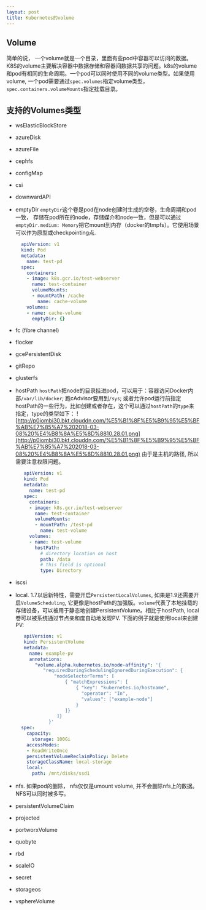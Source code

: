 ```yaml
---
layout: post
title: Kubernetes的volume
---
```


## Volume
简单的说， 一个volume就是一个目录，里面有些pod中容器可以访问的数据。K8S的volume主要解决容器中数据存储和容器间数据共享的问题。k8s的volume和pod有相同的生命周期。一个pod可以同时使用不同的volume类型。如果使用volume, 一个pod需要通过`spec.volumes`指定volume类型，`spec.containers.volumeMounts`指定挂载目录。


## 支持的Volumes类型
- wsElasticBlockStore
- azureDisk
- azureFile
- cephfs
- configMap
- csi
- downwardAPI
- emptyDir
  `emptyDir`这个卷是pod在node创建时生成的空卷，生命周期和pod一致， 存储在pod所在的node，存储媒介和node一致，但是可以通过`emptyDir.medium: Memory`把它mount到内存（docker的tmpfs）。它使用场景可以作为原型或checkpointing点.
  ```yaml
    apiVersion: v1
    kind: Pod
    metadata:
      name: test-pd
    spec:
      containers:
      - image: k8s.gcr.io/test-webserver
        name: test-container
        volumeMounts:
        - mountPath: /cache
          name: cache-volume
      volumes:
      - name: cache-volume
        emptyDir: {}
  ```
- fc (fibre channel)
- flocker
- gcePersistentDisk
- gitRepo
- glusterfs
- hostPath
  `hostPath`把node的目录挂进pod，可以用于：容器访问Docker内部`/var/lib/docker`; 跑cAdvisor要用到`/sys`; 或者允许pod运行前指定hostPath的一些行为，比如创建或者存在，这个可以通过`hostPath`的`type`来指定，type的类型如下：
  ![http://p0iombi30.bkt.clouddn.com/%E5%B1%8F%E5%B9%95%E5%BF%AB%E7%85%A7%202018-03-08%20%E4%B8%8A%E5%8D%8810.28.01.png](http://p0iombi30.bkt.clouddn.com/%E5%B1%8F%E5%B9%95%E5%BF%AB%E7%85%A7%202018-03-08%20%E4%B8%8A%E5%8D%8810.28.01.png)
  由于是主机的路径, 所以需要注意权限问题。
  ```yaml
     apiVersion: v1
     kind: Pod
     metadata:
       name: test-pd
     spec:
       containers:
       - image: k8s.gcr.io/test-webserver
         name: test-container
         volumeMounts:
         - mountPath: /test-pd
           name: test-volume
       volumes:
       - name: test-volume
         hostPath:
           # directory location on host
           path: /data
           # this field is optional
           type: Directory
  ```
- iscsi
- local. 1.7以后新特性，需要开启`PersistentLocalVolumes`, 如果是1.9还需要开启`VolumeScheduling`, 它更像是hostPath的加强版。`volume`代表了本地挂载的存储设备，可以被用于静态地创建PersistentVolume。相比于hostPath, local卷可以被系统通过节点亲和度自动地发现PV. 下面的例子就是使用local来创建PV:
  ```yaml
     apiVersion: v1
     kind: PersistentVolume
     metadata:
       name: example-pv
       annotations:
         "volume.alpha.kubernetes.io/node-affinity": '{
            "requiredDuringSchedulingIgnoredDuringExecution": {
                "nodeSelectorTerms": [
                    { "matchExpressions": [
                        { "key": "kubernetes.io/hostname",
                          "operator": "In",
                          "values": ["example-node"]
                        }
                    ]}
                 ]}
              }'
    spec:
      capacity:
        storage: 100Gi
      accessModes:
      - ReadWriteOnce
      persistentVolumeReclaimPolicy: Delete
      storageClassName: local-storage
      local:
        path: /mnt/disks/ssd1
  ```
- nfs. 如果pod的删除， nfs仅仅是umount volume, 并不会删除nfs上的数据。NFS可以同时被多写。
  
- persistentVolumeClaim
- projected
- portworxVolume
- quobyte
- rbd
- scaleIO
- secret
- storageos
- vsphereVolume


